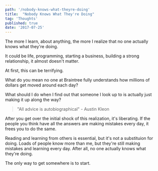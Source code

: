 ```yaml
---
path: '/nobody-knows-what-theyre-doing'
title:  "Nobody Knows What They're Doing"
tag: 'Thoughts'
published: true
date: '2017-07-25'
---
```


The more I learn, about anything, the more I realize that no one actually knows what they're doing.

It could be life, programming, starting a business, building a strong relationship, it almost doesn't matter.

At first, this can be terrifying.

What do you mean no one at Braintree fully understands how millions of dollars get moved around each day?

What should I do when I find out that someone I look up to is actually just making it up along the way?

> "All advice is autobiographical" - Austin Kleon

After you get over the initial shock of this realization, it's liberating.  If the people you think have all the answers are making mistakes every day, it frees you to do the same.

Reading and learning from others is essential, but it's not a substituion for doing.  Loads of people know more than me, but they're still making mistakes and learning every day.  After all, no one actually knows what they're doing.

The only way to get somewhere is to start.
